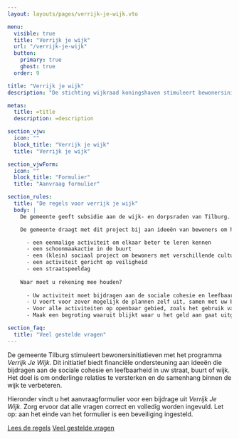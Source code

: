 ```yaml
---
layout: layouts/pages/verrijk-je-wijk.vto

menu:
  visible: true
  title: "Verrijk je wijk"
  url: "/verrijk-je-wijk"
  button:
    primary: true
    ghost: true
  order: 9

title: "Verrijk je wijk"
description: "De stichting wijkraad koningshaven stimuleert bewonersinitiatieven met het programma Verrijk Je Wijk. Dit initiatief biedt financiële ondersteuning aan ideeën die bijdragen aan de sociale cohesie en leefbaarheid in uw straat, buurt of wijk. Het doel is om onderlinge relaties te versterken en de samenhang binnen de wijk te verbeteren."

metas:
  title: =title
  description: =description

section_vjw:
  icon: ""
  block_title: "Verrijk je wijk"
  title: "Verrijk je wijk"

section_vjwForm:
  icon: ""
  block_title: "Formulier"
  title: "Aanvraag formulier"

section_rules:
  title: "De regels voor verrijk je wijk"
  body: |
    De gemeente geeft subsidie aan de wijk- en dorpsraden van Tilburg. Via dit formulier doet u een verzoek bij de stichting wijkraad koningshaven. Wij ontvangen uw verzoek en beslissen of uw verzoek wordt goedgekeurd.

    De gemeente draagt met dit project bij aan ideeën van bewoners om hun straat, wijk of dorp gezelliger, socialer of veiliger te maken. Er zijn veel activiteiten mogelijk, zoals:

      - een eenmalige activiteit om elkaar beter te leren kennen
      - een schoonmaakactie in de buurt
      - een (klein) sociaal project om bewoners met verschillende culturen bijeen brengen
      - een activiteit gericht op veiligheid
      - een straatspeeldag
    
    Waar moet u rekening mee houden?
    
      - Uw activiteit moet bijdragen aan de sociale cohesie en leefbaarheid in de wijk.
      - U voert voor zover mogelijk de plannen zelf uit, samen met uw buurtbewoners. Behalve bij ingrepen in het openbaar gebied. Hiervoor is de gemeente verantwoordelijk.
      - Voor alle activiteiten op openbaar gebied, zoals het gebruik van de straat of een park, moet u een vergunning aanvragen.
      - Maak een begroting waaruit blijkt waar u het geld aan gaat uitgeven.

section_faq:
  title: "Veel gestelde vragen"
---
```


De gemeente Tilburg stimuleert bewonersinitiatieven met het programma *Verrijk Je Wijk*. Dit initiatief biedt financiële ondersteuning aan ideeën die bijdragen aan de sociale cohesie en leefbaarheid in uw straat, buurt of wijk. Het doel is om onderlinge relaties te versterken en de samenhang binnen de wijk te verbeteren.


Hieronder vindt u het aanvraagformulier voor een bijdrage uit *Verrijk Je Wijk*. Zorg ervoor dat alle vragen correct en volledig worden ingevuld. Let op: aan het einde van het formulier is een beveiliging ingesteld.

<a href="#regels" class="button" data-button-variant="primary" data-button-ghost>Lees de regels</a>
<a href="#faq" class="button" data-button-variant="primary">Veel gestelde vragen</a>